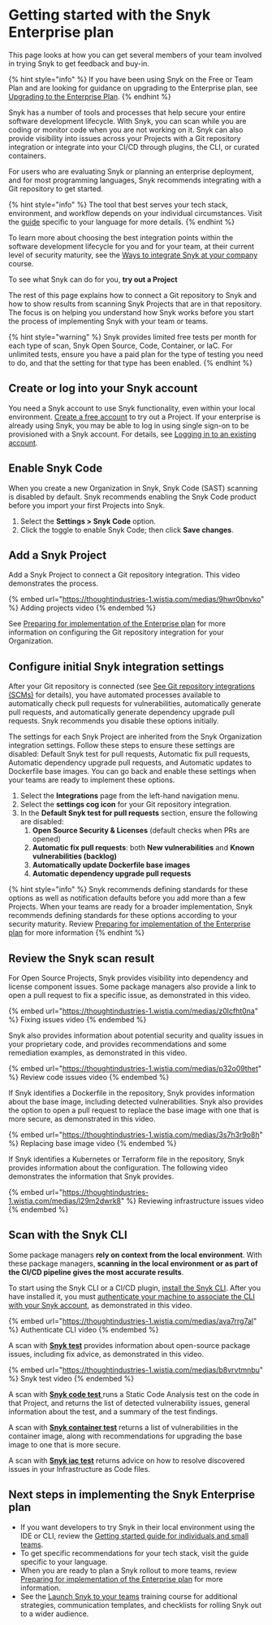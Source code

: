 # Getting started with the Snyk Enterprise plan

This page looks at how you can get several members of your team involved in trying Snyk to get feedback and buy-in.

{% hint style="info" %}
If you have been using Snyk on the Free or Team Plan and are looking for guidance on upgrading to the Enterprise plan, see [Upgrading to the Enterprise Plan](upgrading-to-the-enterprise-plan.md).
{% endhint %}

Snyk has a number of tools and processes that help secure your entire software development lifecycle. With Snyk, you can scan while you are coding or monitor code when you are not working on it. Snyk can also provide visibility into issues across your Projects with a Git repository integration or integrate into your CI/CD through plugins, the CLI, or curated containers.

For users who are evaluating Snyk or planning an enterprise deployment, and for most programming languages, Snyk recommends integrating with a Git repository to get started.

{% hint style="info" %}
The tool that best serves your tech stack, environment, and workflow depends on your individual circumstances. Visit the [guide](../guides/) specific to your language for more details.
{% endhint %}

To learn more about choosing the best integration points within the software development lifecycle for you and for your team, at their current level of security maturity, see the [Ways to integrate Snyk at your company](https://training.snyk.io/courses/ways-to-use-snyk) course.

To see what Snyk can do for you, **try out a Project**

The rest of this page explains how to connect a Git repository to Snyk and how to show results from scanning Snyk Projects that are in that repository. The focus is on helping you understand how Snyk works before you start the process of implementing Snyk with your team or teams.

{% hint style="warning" %}
Snyk provides limited free tests per month for each type of scan, Snyk Open Source, Code, Container, or IaC. For unlimited tests, ensure you have a paid plan for the type of testing you need to do, and that the setting for that type has been enabled.
{% endhint %}

## Create or log into your Snyk account

You need a Snyk account to use Snyk functionality, even within your local environment. [Create a free account](../getting-started/quickstart/create-a-snyk-account/) to try out a Project. If your enterprise is already using Snyk, you may be able to log in using single sign-on to be provisioned with a Snyk account. For details, see [Logging in to an existing account](../getting-started/quickstart/create-a-snyk-account/logging-in-to-an-existing-account.md).

## **Enable Snyk Code**

When you create a new Organization in Snyk, Snyk Code (SAST) scanning is disabled by default. Snyk recommends enabling the Snyk Code product before you import your first Projects into Snyk.

1. Select the **Settings > Snyk Code** option.
2. Click the toggle to enable Snyk Code; then click **Save changes**.

## **Add a Snyk Project**

Add a Snyk Project to connect a Git repository integration. This video demonstrates the process.

{% embed url="https://thoughtindustries-1.wistia.com/medias/9hwr0bnvko" %}
Adding projects video
{% endembed %}

See [Preparing for implementation of the Enterprise plan](preparing-for-implementation-of-the-enterprise-plan.md) for more information on configuring the Git repository integration for your Organization.

## **Configure initial Snyk integration settings**

After your Git repository is connected (see [See Git repository integrations (SCMs)](../integrations/git-repository-scm-integrations/) for details), you have automated processes available to automatically check pull requests for vulnerabilities, automatically generate pull requests, and automatically generate dependency upgrade pull requests. Snyk recommends you disable these options initially.

The settings for each Snyk Project are inherited from the Snyk Organization integration settings. Follow these steps to ensure these settings are disabled: Default Snyk test for pull requests, Automatic fix pull requests, Automatic dependency upgrade pull requests, and Automatic updates to Dockerfile base images. You can go back and enable these settings when your teams are ready to implement these options.

1. Select the **Integrations** page from the left-hand navigation menu.
2. Select the **settings cog icon** for your Git repository integration.
3. In the **Default Snyk test for pull requests** section, ensure the following are disabled:
   1. **Open Source Security & Licenses** (default checks when PRs are opened)
   2. **Automatic fix pull requests**: both **New vulnerabilities** and **Known vulnerabilities (backlog)**
   3. **Automatically update Dockerfile base images**
   4. **Automatic dependency upgrade pull requests**

{% hint style="info" %}
Snyk recommends defining standards for these options as well as notification defaults before you add more than a few Projects. When your teams are ready for a broader implementation, Snyk recommends defining standards for these options according to your security maturity. Review [Preparing for implementation of the Enterprise plan](preparing-for-implementation-of-the-enterprise-plan.md) for more information
{% endhint %}

## **Review the Snyk scan result**

For Open Source Projects, Snyk provides visibility into dependency and license component issues. Some package managers also provide a link to open a pull request to fix a specific issue, as demonstrated in this video.

{% embed url="https://thoughtindustries-1.wistia.com/medias/z0lcfht0na" %}
Fixing issues video
{% endembed %}

Snyk also provides information about potential security and quality issues in your proprietary code, and provides recommendations and some remediation examples, as demonstrated in this video.

{% embed url="https://thoughtindustries-1.wistia.com/medias/p32o09thet" %}
Review code issues video
{% endembed %}

If Snyk identifies a Dockerfile in the repository, Snyk provides information about the base image, including detected vulnerabilities. Snyk also provides the option to open a pull request to replace the base image with one that is more secure, as demonstrated in this video.

{% embed url="https://thoughtindustries-1.wistia.com/medias/3s7h3r9o8h" %}
Replacing base image video
{% endembed %}

If Snyk identifies a Kubernetes or Terraform file in the repository, Snyk provides information about the configuration. The following video demonstrates the information that Snyk provides.

{% embed url="https://thoughtindustries-1.wistia.com/medias/l29m2dwrk8" %}
Reviewing infrastructure issues video
{% endembed %}

## Scan with the Snyk CLI

Some package managers **rely on context from the local environment**. With these package managers, **scanning in the local environment or as part of the CI/CD pipeline gives the most accurate results**.

To start using the Snyk CLI or a CI/CD plugin, [install the Snyk CLI](../snyk-cli/install-or-update-the-snyk-cli/). After you have installed it, you must [authenticate your machine to associate the CLI with your Snyk account](../snyk-cli/authenticate-the-cli-with-your-account.md), as demonstrated in this video.

{% embed url="https://thoughtindustries-1.wistia.com/medias/ava7rrg7al" %}
Authenticate CLI video
{% endembed %}

A scan with [**Snyk test**](../scan-application-code/snyk-open-source/use-snyk-open-source-from-the-cli/) provides information about open-source package issues, including fix advice, as demonstrated in this video.

{% embed url="https://thoughtindustries-1.wistia.com/medias/b8vrvtmnbu" %}
Snyk test video
{% endembed %}

A scan with [**Snyk code test** ](../scan-application-code/snyk-code/using-snyk-code-from-the-cli/)runs a Static Code Analysis test on the code in that Project, and returns the list of detected vulnerability issues, general information about the test, and a summary of the test findings.

A scan with [**Snyk container test**](../scan-applications/snyk-container/snyk-cli-for-container-security/) returns a list of vulnerabilities in the container image, along with recommendations for upgrading the base image to one that is more secure.

A scan with [**Snyk iac test**](../scan-infrastructure/snyk-infrastructure-as-code/snyk-cli-for-infrastructure-as-code/) returns advice on how to resolve discovered issues in your Infrastructure as Code files.

## Next steps in implementing the Snyk Enterprise plan

* If you want developers to try Snyk in their local environment using the IDE or CLI, review the [Getting started guide for individuals and small teams](../getting-started/getting-started-with-snyk-free-team-plan.md).
* To get specific recommendations for your tech stack, visit the guide specific to your language.
* When you are ready to plan a Snyk rollout to more teams, review [Preparing for implementation of the Enterprise plan](preparing-for-implementation-of-the-enterprise-plan.md) for more information.
* See the [Launch Snyk to your teams](https://training.snyk.io/courses/launch-snyk-to-your-teams) training course for additional strategies, communication templates, and checklists for rolling Snyk out to a wider audience.
